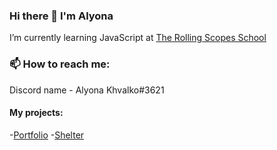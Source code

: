 ### Hi there 👋 I'm Alyona
I’m currently learning JavaScript at [The Rolling Scopes School](https://rs.school)

### 📫 How to reach me: 
Discord name - Alyona Khvalko#3621

#### My projects:
-[Portfolio](https://rolling-scopes-school.github.io/alyonakhvalko-JSFEPRESCHOOL/portfolio/)
-[Shelter](https://rolling-scopes-school.github.io/alyonakhvalko-JSFE2022Q1/shelter/pages/main/index.html)

<!--
**alyonakhvalko/alyonakhvalko** is a ✨ _special_ ✨ repository because its `README.md` (this file) appears on your GitHub profile.

Here are some ideas to get you started:

- 🔭 I’m currently working on ...
- 🌱 I’m currently learning HTML, CSS, Javascript, Typescript, Angular
- 👯 I’m looking to collaborate on ...
- 🤔 I’m looking for help with ...
- 💬 Ask me about ...
- 📫 How to reach me: ...
- 😄 Pronouns: ...
- ⚡ Fun fact: ...
-->



<!--#### My projects:
- [Museum](https://ylepner-museum.netlify.app) ([github repository link](https://github.com/ylepner/rsschool-projects/tree/museum-dom))
- [Momentum](https://ylepner-momentum.netlify.app/) ([github repository link](https://github.com/ylepner/rsschool-projects/tree/momentum))
- [Migration Newip To Ts](https://ylepner-migration-newip-to-ts.netlify.app/) ([github repository link](https://github.com/ylepner/rsschool-projects/tree/migration-newip-to-ts/))
- [Christmas-task](https://ylepner-christmas-task.netlify.app) ([github repository link](https://github.com/ylepner/rsschool-projects/tree/christmas-task-2))
- [Youtube-client](https://ylepner-youtube-client.netlify.app/) ([github repository link](https://github.com/ylepner/youtube-client)) (Angular)
#### Team projects:
- [Rs Lang](https://rslang-20.netlify.app/)
- [Boardy](https://project-management-team7.netlify.app/) (Angular)
-->
